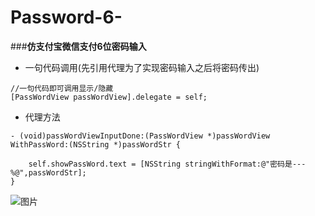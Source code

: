 # Password-6-    
###**仿支付宝微信支付6位密码输入**

- 一句代码调用(先引用代理为了实现密码输入之后将密码传出)

```
//一句代码即可调用显示/隐藏
[PassWordView passWordView].delegate = self;
```
- 代理方法

```
- (void)passWordViewInputDone:(PassWordView *)passWordView WithPassWord:(NSString *)passWordStr {
    
    self.showPassWord.text = [NSString stringWithFormat:@"密码是---%@",passWordStr];
}

```
![图片](https://github.com/baiyidjp/Password-6-/blob/master/Password/Image/%E5%AF%86%E7%A0%81%E8%BE%93%E5%85%A5.gif?raw=true)
